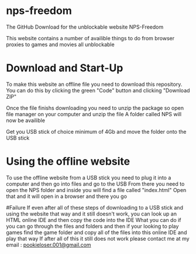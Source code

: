 # nps-freedom
The GitHub Download for the unblockable website NPS-Freedom


This website contains a number of availible things to do from browser proxies to games and movies all unblockable

# Download and Start-Up
To make this website an offline file you need to download this repository.
You can do this by clicking the green "Code" button and clicking "Download ZIP"

Once the file finishs downloading you need to unzip the package so open file manager on your computer and unzip the file
A folder called NPS will now be availible

Get you USB stick of choice minimum of 4Gb and move the folder onto the USB stick

# Using the offline website
To use the offline website from a USB stick you need to plug it into a computer and then go into files and go to the USB
From there you need to open the NPS folder and inside you will find a file called "index.html"
Open that and it will open in a browser and there you go

#Failure
If even after all of these steps of downloading to a USB stick and using the website that way and it still doesn't work, you can look up an HTML online IDE and then copy the code into the IDE
What you can do if you can go through the files and folders and then if your looking to play games find the game folder and copy all of the files into this online IDE and play that way
If after all of this it still does not work please contact me at my email : pookieloser.001@gmail.com
